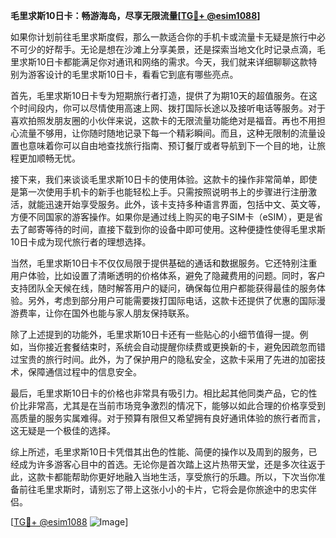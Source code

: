 **毛里求斯10日卡：畅游海岛，尽享无限流量[[TG💪+ @esim1088](https://t.me/s/esim1088)]**

如果你计划前往毛里求斯度假，那么一款适合你的手机卡或流量卡无疑是旅行中必不可少的好帮手。无论是想在沙滩上分享美景，还是探索当地文化时记录点滴，毛里求斯10日卡都能满足你对通讯和网络的需求。今天，我们就来详细聊聊这款特别为游客设计的毛里求斯10日卡，看看它到底有哪些亮点。

首先，毛里求斯10日卡专为短期旅行者打造，提供了为期10天的超值服务。在这个时间段内，你可以尽情使用高速上网、拨打国际长途以及接听电话等服务。对于喜欢拍照发朋友圈的小伙伴来说，这款卡的无限流量功能绝对是福音。再也不用担心流量不够用，让你随时随地记录下每一个精彩瞬间。而且，这种无限制的流量设置也意味着你可以自由地查找旅行指南、预订餐厅或者导航到下一个目的地，让旅程更加顺畅无忧。

接下来，我们来谈谈毛里求斯10日卡的使用体验。这款卡的操作非常简单，即使是第一次使用手机卡的新手也能轻松上手。只需按照说明书上的步骤进行注册激活，就能迅速开始享受服务。此外，该卡支持多种语言界面，包括中文、英文等，方便不同国家的游客操作。如果你是通过线上购买的电子SIM卡（eSIM），更是省去了邮寄等待的时间，直接下载到你的设备中即可使用。这种便捷性使得毛里求斯10日卡成为现代旅行者的理想选择。

当然，毛里求斯10日卡不仅仅局限于提供基础的通话和数据服务。它还特别注重用户体验，比如设置了清晰透明的价格体系，避免了隐藏费用的问题。同时，客户支持团队全天候在线，随时解答用户的疑问，确保每位用户都能获得最佳的服务体验。另外，考虑到部分用户可能需要拨打国际电话，这款卡还提供了优惠的国际漫游费率，让你在国外也能与家人朋友保持联系。

除了上述提到的功能外，毛里求斯10日卡还有一些贴心的小细节值得一提。例如，当你接近套餐结束时，系统会自动提醒你续费或更换新的卡，避免因疏忽而错过宝贵的旅行时间。此外，为了保护用户的隐私安全，这款卡采用了先进的加密技术，保障通信过程中的信息安全。

最后，毛里求斯10日卡的价格也非常具有吸引力。相比起其他同类产品，它的性价比非常高，尤其是在当前市场竞争激烈的情况下，能够以如此合理的价格享受到高质量的服务实属难得。对于预算有限但又希望拥有良好通讯体验的旅行者而言，这无疑是一个极佳的选择。

综上所述，毛里求斯10日卡凭借其出色的性能、简便的操作以及周到的服务，已经成为许多游客心目中的首选。无论你是首次踏上这片热带天堂，还是多次往返于此，这款卡都能帮助你更好地融入当地生活，享受旅行的乐趣。所以，下次当你准备前往毛里求斯时，请别忘了带上这张小小的卡片，它将会是你旅途中的忠实伴侣。

[[TG💪+ @esim1088](https://t.me/s/esim1088) ![Image](https://i.postimg.cc/4NQfJmqS/Snipaste-2025-05-13-00-14-12.png)]